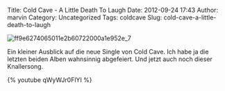 Title: Cold Cave - A Little Death To Laugh
Date: 2012-09-24 17:43
Author: marvin
Category: Uncategorized
Tags: coldcave
Slug: cold-cave-a-little-death-to-laugh

![ff9e6274065011e2b60722000a1e952e_7]({filename}/images/ff9e6274065011e2b60722000a1e952e_7.jpg)

Ein kleiner Ausblick auf die neue Single von Cold Cave. Ich habe ja die
letzten beiden Alben wahnsinnig abgefeiert. Und jetzt auch noch dieser
Knallersong.

{% youtube qWyWJr0FlYI %}

